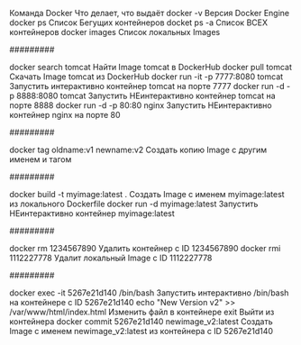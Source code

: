 Команда Docker	Что делает, что выдаёт
docker -v	Версия Docker Engine
docker ps	Список Бегущих контейнеров
docket ps -a	Список ВСЕХ контейнеров
docker images	Список локальных Images 

#########
	
docker search tomcat	Найти Image tomcat в DockerHub
docker pull tomcat	Скачать Image tomcat из DockerHub
docker run -it -p 7777:8080 tomcat	Запустить интерактивно контейнер  tomcat на порте 7777
docker run -d -p 8888:8080 tomcat	Запустить НЕинтерактивно контейнер  tomcat на порте 8888
docker run -d -p 80:80 nginx	Запустить НЕинтерактивно контейнер  nginx на порте 80

#########
	
docker tag oldname:v1  newname:v2	Создать копию Image с другим именем и тагом


#########
	
docker build -t myimage:latest .	Создать Image с именем myimage:latest из локального Dockerfile
docker run -d myimage:latest	Запустить НЕинтерактивно контейнер myimage:latest

#########
	
docker rm 1234567890	Удалить контейнер с ID 1234567890
docker rmi 1112227778	Удалит локальный Image с ID 1112227778

#########
	
docker exec -it 5267e21d140 /bin/bash	Запустить интерактивно /bin/bash на контейнере с ID 5267e21d140
echo "New Version v2" >> /var/www/html/index.html	Изменить файл в контейнере
exit	Выйти из контейнера
docker commit 5267e21d140  newimage_v2:latest	Создать Image с именем newimage_v2:latest из контейнера с ID 5267e21d140
